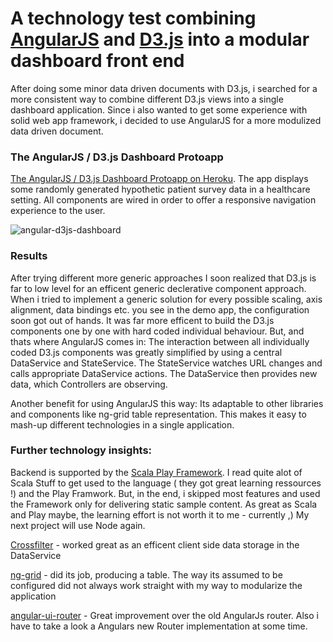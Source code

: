 # A technology test combining [AngularJS](https://angularjs.org/) and [D3.js](http://d3js.org/) into a modular dashboard front end

After doing some minor data driven documents with D3.js, i searched for a more consistent way to combine different D3.js views into a single dashboard application.
Since i also wanted to get some experience with solid web app framework, i decided to use AngularJS for a more modulized data driven document. 

### The AngularJS / D3.js Dashboard Protoapp


[The AngularJS / D3.js Dashboard Protoapp on Heroku](http://floating-temple-2493.herokuapp.com/). The app displays some randomly generated hypothetic patient survey data in a healthcare setting.
All components are wired in order to offer a responsive navigation experience to the user. 

![angular-d3js-dashboard](https://media.giphy.com/media/jU250MNxnWZRQs3PHF/giphy.gif)


### Results

After trying different more generic approaches I soon realized that D3.js is far to low level for an efficent generic declerative component approach.
When i tried to implement a generic solution for every possible scaling, axis alignment, data bindings etc. you see in the demo app, the configuration soon got out of hands.
It was far more efficent to build the D3.js components one by one with hard coded individual behaviour. 
But, and thats where AngularJS comes in: The interaction between all individually coded D3.js components was greatly simplified by using a central DataService and StateService.
The StateService watches URL changes and calls appropriate DataService actions. The DataService then provides new data, which Controllers are observing.

Another benefit for using AngularJS this way: Its adaptable to other libraries and components like ng-grid table representation.
This makes it easy to mash-up different technologies in a single application.

### Further technology insights:

Backend is supported by the [Scala Play Framework](https://www.playframework.com/). I read quite alot of Scala Stuff to get used to the language ( they got great learning ressources !) and the Play Framwork. But, in the end, i skipped most features and used the Framework only for delivering static sample content. As great as Scala and Play maybe, the learning effort is not worth it to me - currently ,) My next project will use Node again.

[Crossfilter](http://square.github.io/crossfilter/) - worked great as an efficent client side data storage in the DataService

[ng-grid](http://angular-ui.github.io/ng-grid/) - did its job, producing a table. The way its assumed to be configured did not always work straight with my way to modularize the application

[angular-ui-router](https://github.com/angular-ui/ui-router) - Great improvement over the old AngularJs router. Also i have to take a look a Angulars new Router implementation at some time.
